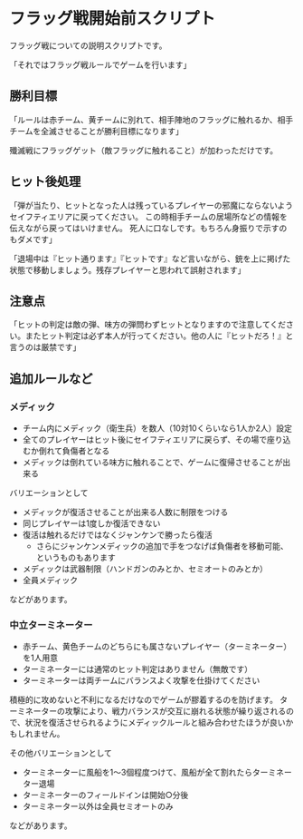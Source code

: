 フラッグ戦開始前スクリプト
===

フラッグ戦についての説明スクリプトです。

「それではフラッグ戦ルールでゲームを行います」

勝利目標
---

「ルールは赤チーム、黄チームに別れて、相手陣地のフラッグに触れるか、相手チームを全滅させることが勝利目標になります」

殲滅戦にフラッグゲット（敵フラッグに触れること）が加わっただけです。

ヒット後処理
---

「弾が当たり、ヒットとなった人は残っているプレイヤーの邪魔にならないようセイフティエリアに戻ってください。
この時相手チームの居場所などの情報を伝えながら戻ってはいけません。
死人に口なしです。もちろん身振りで示すのもダメです」

「退場中は『ヒット通ります』『ヒットです』など言いながら、銃を上に掲げた状態で移動しましょう。残存プレイヤーと思われて誤射されます」

注意点
---

「ヒットの判定は敵の弾、味方の弾問わずヒットとなりますので注意してください。またヒット判定は必ず本人が行ってください。他の人に『ヒットだろ！』と言うのは厳禁です」

追加ルールなど
---

### メディック

* チーム内にメディック（衛生兵）を数人（10対10くらいなら1人か2人）設定
* 全てのプレイヤーはヒット後にセイフティエリアに戻らず、その場で座り込むか倒れて負傷者となる
* メディックは倒れている味方に触れることで、ゲームに復帰させることが出来る

バリエーションとして

* メディックが復活させることが出来る人数に制限をつける
* 同じプレイヤーは1度しか復活できない
* 復活は触れるだけではなくジャンケンで勝ったら復活
    * さらにジャンケンメディックの追加で手をつなげば負傷者を移動可能、というものもあります
* メディックは武器制限（ハンドガンのみとか、セミオートのみとか）
* 全員メディック

などがあります。

### 中立ターミネーター

* 赤チーム、黄色チームのどちらにも属さないプレイヤー（ターミネーター）を1人用意
* ターミネーターには通常のヒット判定はありません（無敵です）
* ターミネーターは両チームにバランスよく攻撃を仕掛けてください

積極的に攻めないと不利になるだけなのでゲームが膠着するのを防げます。
ターミネーターの攻撃により、戦力バランスが交互に崩れる状態が繰り返されるので、状況を復活させられるようにメディックルールと組み合わせたほうが良いかもしれません。

その他バリエーションとして

* ターミネーターに風船を1〜3個程度つけて、風船が全て割れたらターミネーター退場
* ターミネーターのフィールドインは開始○分後
* ターミネーター以外は全員セミオートのみ

などがあります。
